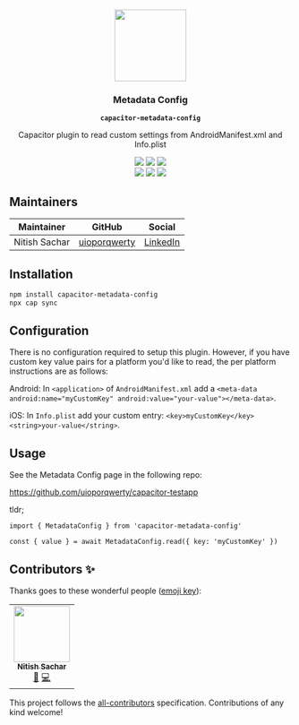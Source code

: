 <p align="center"><br><img src="https://user-images.githubusercontent.com/236501/85893648-1c92e880-b7a8-11ea-926d-95355b8175c7.png" width="128" height="128" /></p>

<h3 align="center">Metadata Config</h3>
<p align="center"><strong><code>capacitor-metadata-config</code></strong></p>
<p align="center">
  Capacitor plugin to read custom settings from AndroidManifest.xml and Info.plist
</p>

<p align="center">
  <img src="https://img.shields.io/maintenance/yes/2021?style=flat-square" />
  <a href="https://github.com/uioporqwerty/capacitor-metadata-config/actions?query=workflow%3A%22Plugin-CI%22"><img src="https://img.shields.io/github/workflow/status/uioporqwerty/capacitor-metadata-config/Plugin-CI?style=flat-square" /></a>
  <a href="https://www.npmjs.com/package/capacitor-metadata-config"><img src="https://img.shields.io/npm/l/capacitor-metadata-config?style=flat-square" /></a>
<br>
  <a href="https://www.npmjs.com/package/capacitor-metadata-config"><img src="https://img.shields.io/npm/dw/capacitor-metadata-config?style=flat-square" /></a>
  <a href="https://www.npmjs.com/package/capacitor-metadata-config"><img src="https://img.shields.io/npm/v/capacitor-metadata-config?style=flat-square" /></a>
<!-- ALL-CONTRIBUTORS-BADGE:START - Do not remove or modify this section -->
<a href="#contributors-"><img src="https://img.shields.io/badge/all%20contributors-1-orange?style=flat-square" /></a>
<!-- ALL-CONTRIBUTORS-BADGE:END -->
</p>

## Maintainers

| Maintainer    | GitHub                                          | Social                                            |
| ------------- | ----------------------------------------------- | ------------------------------------------------- |
| Nitish Sachar | [uioporqwerty](https://github.com/uioporqwerty) | [LinkedIn](https://linkedin.com/in/nitish-sachar) |

## Installation

```bash
npm install capacitor-metadata-config
npx cap sync
```

## Configuration

There is no configuration required to setup this plugin. However, if you have custom key value pairs for a platform you'd like to read, the per platform instructions are as follows:

Android:
In `<application>` of `AndroidManifest.xml` add a `<meta-data android:name="myCustomKey" android:value="your-value"></meta-data>`.

iOS:
In `Info.plist` add your custom entry: `<key>myCustomKey</key><string>your-value</string>`.

## Usage

See the Metadata Config page in the following repo:

https://github.com/uioporqwerty/capacitor-testapp

tldr;

```
import { MetadataConfig } from 'capacitor-metadata-config'

const { value } = await MetadataConfig.read({ key: 'myCustomKey' })
```

## Contributors ✨

Thanks goes to these wonderful people ([emoji key](https://allcontributors.org/docs/en/emoji-key)):

<!-- ALL-CONTRIBUTORS-LIST:START - Do not remove or modify this section -->
<!-- prettier-ignore-start -->
<!-- markdownlint-disable -->
<table>
  <tr>
    <td align="center"><a href="https://github.com/uioporqwerty"><img src="https://avatars.githubusercontent.com/u/4053751?v=4?s=100" width="100px;" alt=""/><br /><sub><b>Nitish Sachar</b></sub></a><br /><a href="#maintenance-uioporqwerty" title="Maintenance">🚧</a> <a href="https://github.com/uioporqwerty/capacitor-metadata-config/commits?author=uioporqwerty" title="Code">💻</a></td>
  </tr>
</table>

<!-- markdownlint-restore -->
<!-- prettier-ignore-end -->

<!-- ALL-CONTRIBUTORS-LIST:END -->

This project follows the [all-contributors](https://github.com/all-contributors/all-contributors) specification. Contributions of any kind welcome!

